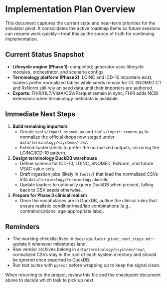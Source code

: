 # Implementation Plan Overview

This document captures the current state and near-term priorities for the simulator pivot. It consolidates the active roadmap items so future sessions can resume work quickly—treat this as the source of truth for continuing implementation.

## Current Status Snapshot
- **Lifecycle engine (Phase 1)**: completed; generator uses lifecycle modules, orchestrator, and scenario configs.
- **Terminology platform (Phase 2)**: LOINC and ICD-10 importers exist; loaders prefer normalized tables while seeds remain for CI. SNOMED CT and RxNorm still rely on seed data until their importers are authored.
- **Exports**: FHIR/HL7/VistA/CSV/Parquet remain in sync; FHIR adds NCBI extensions when terminology metadata is available.

## Immediate Next Steps
1. **Build remaining importers**
   - Create `tools/import_snomed.py` and `tools/import_rxnorm.py` to normalize the official drops now staged under `data/terminology/<system>/raw/`.
   - Extend loaders/tests to prefer the normalized outputs, mirroring the LOINC/ICD-10 pattern.
2. **Design terminology DuckDB warehouse**
   - Define schema for ICD-10, LOINC, SNOMED, RxNorm, and future VSAC value sets.
   - Draft ingestion jobs (likely in `tools/`) that load the normalized CSVs into `data/terminology/terminology.duckdb`.
   - Update loaders to optionally query DuckDB when present, falling back to CSV seeds otherwise.
3. **Prepare for Phase 3 clinical realism**
   - Once the vocabularies are in DuckDB, outline the clinical rules that ensure realistic condition/med/lab combinations (e.g., contraindications, age-appropriate labs).

## Reminders
- The working checklist lives in `docs/simulator_pivot_next_steps.md`—update it whenever milestones land.
- Raw vendor archives belong in `data/terminology/<system>/raw/`; normalized CSVs stay in the root of each system directory and should be ignored once exported to DuckDB.
- Run test suites with `pytest` before wrapping up to keep the signal clean.

When returning to the project, review this file and the checkpoint document above to decide which task to pick up next.
